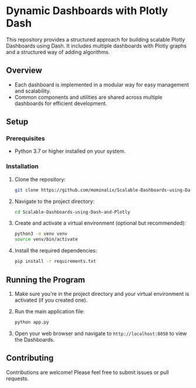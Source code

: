 
# Dynamic Dashboards with Plotly Dash

This repository provides a structured approach for building scalable Plotly Dashboards using Dash. It includes multiple dashboards with Plotly graphs and a structured way of adding algorithms.

## Overview

- Each dashboard is implemented in a modular way for easy management and scalability.
- Common components and utilities are shared across multiple dashboards for efficient development.

## Setup

### Prerequisites

- Python 3.7 or higher installed on your system.

### Installation

1. Clone the repository:

   ```bash
   git clone https://github.com/mominalix/Scalable-Dashboards-using-Dash-and-Plotly.git
   ```

2. Navigate to the project directory:

   ```bash
   cd Scalable-Dashboards-using-Dash-and-Plotly
   ```

3. Create and activate a virtual environment (optional but recommended):

   ```bash
   python3 -m venv venv
   source venv/bin/activate
   ```

4. Install the required dependencies:

   ```bash
   pip install -r requirements.txt
   ```

## Running the Program

1. Make sure you're in the project directory and your virtual environment is activated (if you created one).

2. Run the main application file:

   ```bash
   python app.py
   ```

3. Open your web browser and navigate to `http://localhost:8050` to view the Dashboards.

## Contributing

Contributions are welcome! Please feel free to submit issues or pull requests. 
